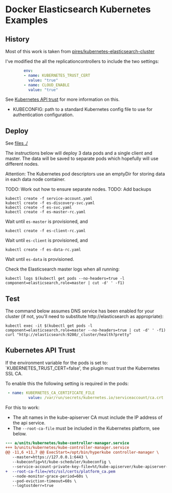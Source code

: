 # Docker Elasticsearch Kubernetes Examples

## History

Most of this work is taken from [pires/kubernetes-elasticsearch-cluster](https://github.com/pires/kubernetes-elasticsearch-cluster/blob/master/README.md)

I've modified the all the replicationcontrollers to include the two settings:
```yaml
        env:
        - name: KUBERNETES_TRUST_CERT
          value: "true"
        - name: CLOUD_ENABLE
          value: "true"
```

See [Kubernetes API trust](#kubernetes-api-trust) for more information on this.

* KUBECONFIG: path to a standard Kubernetes config file to use for authentication configuration.


## Deploy

See [files ./](./)

The instructions below will deploy 3 data pods and a single client and master.
The data will be saved to separate pods which hopefully will use different nodes.

Attention: The Kubernetes pod descriptors use an emptyDir for storing data in each data node container.

TODO: Work out how to ensure separate nodes.
TODO: Add backups

```
kubectl create -f service-account.yaml
kubectl create -f es-discovery-svc.yaml
kubectl create -f es-svc.yaml
kubectl create -f es-master-rc.yaml
```

Wait until `es-master` is provisioned, and
```
kubectl create -f es-client-rc.yaml
```

Wait until `es-client` is provisioned, and
```
kubectl create -f es-data-rc.yaml
```

Wait until `es-data` is provisioned.

Check the Elasticsearch master logs when all running:

`kubectl logs $(kubectl get pods --no-headers=true -l component=elasticsearch,role=master | cut -d' ' -f1)`

## Test

The command below assumes DNS service has been enabled for your cluster 
(if not, you'll need to substitute http://elasticsearch as appropriate):

`kubectl exec -it $(kubectl get pods -l component=elasticsearch,role=master --no-headers=true | cut -d' ' -f1) curl "http://elasticsearch:9200/_cluster/health?pretty"`

## Kubernetes API Trust

If the environment variable for the pods is set to: `KUBERNETES_TRUST_CERT=false', the plugin must trust the Kubernetes SSL CA.

To enable this the following setting is required in the pods:

```yaml
 - name: KUBERNETES_CA_CERTIFICATE_FILE
          value: /var/run/secrets/kubernetes.io/serviceaccount/ca.crt
```

For this to work:

* The alt names in the kube-apiserver CA must include the IP address of the api service.
* The `--root-ca-file` must be included in the Kubernetes platform, see below.

```diff
--- a/units/kubernetes/kube-controller-manager.service
+++ b/units/kubernetes/kube-controller-manager.service
@@ -11,6 +11,7 @@ ExecStart=/opt/bin/hyperkube controller-manager \
   --master=https://127.0.0.1:6443 \
   --kubeconfig=%t/kube-scheduler/kubeconfig \
   --service-account-private-key-file=%t/kube-apiserver/kube-apiserver-key.pem \
+  --root-ca-file=/etc/ssl/certs/platform_ca.pem
   --node-monitor-grace-period=60s \
   --pod-eviction-timeout=60s \
   --logtostderr=true
```
